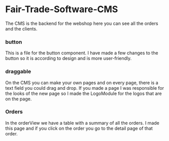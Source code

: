 # Fair-Trade-Software-CMS

The CMS is the backend for the webshop here you can see all the orders and the clients.

### button

This is a file for the button component. 
I have made a few changes to the button so it is according to design and is more user-friendly.

### draggable

On the CMS you can make your own pages and on every page, there is a text field you could drag and drop. If you made a page I was responsible for the looks of the new page so I made the LogoModule for the logos that are on the page.

### Orders

In the orderView we have a table with a summary of all the orders. I made this page and if you click on the order you go to the detail page of that order.
